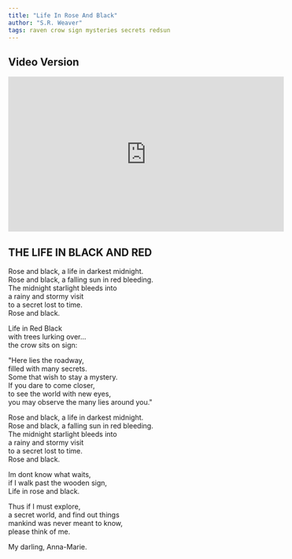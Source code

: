 ```yaml
---
title: "Life In Rose And Black"
author: "S.R. Weaver"
tags: raven crow sign mysteries secrets redsun
---
```

## Video Version
<iframe title="Life In Rose And Black" src="https://video.ploud.jp/videos/embed/e5febf96-478a-47fb-9dd1-2f994f8d0eec" allowfullscreen="" sandbox="allow-same-origin allow-scripts allow-popups" width="560" height="315" frameborder="0"></iframe>

## THE LIFE IN BLACK AND RED
Rose and black, a life in darkest midnight.<br />
Rose and black, a falling sun in red bleeding.<br />
The midnight starlight bleeds into<br />
a rainy and stormy visit<br />
to a secret lost to time.<br />
Rose and black.

Life in Red Black<br />
with trees lurking over...<br />
the crow sits on sign:

"Here lies the roadway,<br />
filled with many secrets.<br />
Some that wish to stay a mystery.<br />
If you dare to come closer,<br />
to see the world with new eyes,<br />
you may observe the many lies around you."

Rose and black, a life in darkest midnight.<br />
Rose and black, a falling sun in red bleeding.<br />
The midnight starlight bleeds into<br />
a rainy and stormy visit<br />
to a secret lost to time.<br />
Rose and black.

Im dont know what waits,<br />
if I walk past the wooden sign,<br />
Life in rose and black.

Thus if I must explore,<br />
a secret world, and find out things<br />
mankind was never meant to know,<br />
please think of me.

My darling, Anna-Marie.
